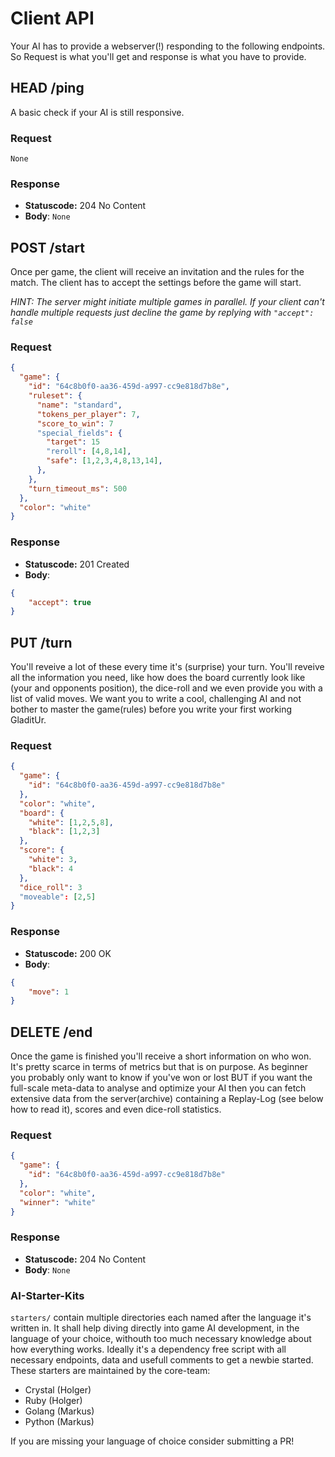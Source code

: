 # Client API

Your AI has to provide a webserver(!) responding to the following endpoints. So Request is what
you'll get and response is what you have to provide.

## HEAD /ping

A basic check if your AI is still responsive.

### Request

`None`

### Response

* **Statuscode:** 204 No Content
* **Body**: `None`

## POST /start

Once per game, the client will receive an invitation and the rules for the match. 
The client has to accept the settings before the game will start.

_HINT: The server might initiate multiple games in parallel. If your client can't handle 
multiple requests just decline the game by replying with `"accept": false`_

### Request

```json
{
  "game": {
    "id": "64c8b0f0-aa36-459d-a997-cc9e818d7b8e",
    "ruleset": {
      "name": "standard",
      "tokens_per_player": 7,
      "score_to_win": 7
      "special_fields": {
        "target": 15
        "reroll": [4,8,14],
        "safe": [1,2,3,4,8,13,14],
      },
    },
    "turn_timeout_ms": 500
  },
  "color": "white"
}
```

### Response

* **Statuscode:** 201 Created
* **Body**:
```json
{
    "accept": true
}
```

## PUT /turn

You'll reveive a lot of these every time it's (surprise) your turn. You'll reveive all the information
you need, like how does the board currently look like (your and opponents position), the dice-roll and
we even provide you with a list of valid moves. We want you to write a cool, challenging AI and not
bother to master the game(rules) before you write your first working GladitUr.

### Request

```json
{
  "game": {
    "id": "64c8b0f0-aa36-459d-a997-cc9e818d7b8e"
  },
  "color": "white",
  "board": {
    "white": [1,2,5,8],
    "black": [1,2,3]
  },
  "score": {
    "white": 3,
    "black": 4
  },
  "dice_roll": 3
  "moveable": [2,5]
}
```

### Response

* **Statuscode:** 200 OK
* **Body**:
```json
{
    "move": 1
}
```

## DELETE /end

Once the game is finished you'll receive a short information on who won. It's pretty scarce in terms
of metrics but that is on purpose. As beginner you probably only want to know if you've won or lost
BUT if you want the full-scale meta-data to analyse and optimize your AI then you can fetch extensive
data from the server(archive) containing a Replay-Log (see below how to read it), scores and even
dice-roll statistics.

### Request

```json
{
  "game": {
    "id": "64c8b0f0-aa36-459d-a997-cc9e818d7b8e"
  },
  "color": "white",
  "winner": "white"
}
```

### Response

* **Statuscode:** 204 No Content
* **Body**: `None`

### AI-Starter-Kits

`starters/` contain multiple directories each named after the language it's written in. It shall
help diving directly into game AI development, in the language of your choice, withouth too much
necessary knowledge about how everything works. Ideally it's a dependency free script with all
necessary endpoints, data and usefull comments to get a newbie started. These starters are maintained
by the  core-team:

* Crystal (Holger)
* Ruby (Holger)
* Golang (Markus)
* Python (Markus)

If you are missing your language of choice consider submitting a PR!
